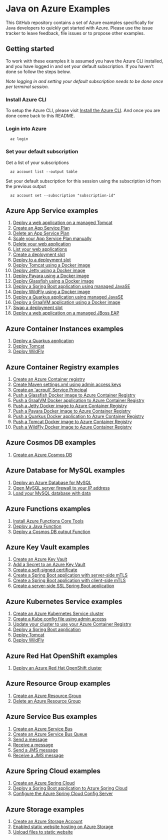 # Java on Azure Examples

This GitHub repository contains a set of Azure examples specifically for Java 
developers to quickly get started with Azure. Please use the issue tracker to
leave feedback, file issues or to propose other examples.

## Getting started

To work with these examples it is assumed you have the Azure CLI installed, and
you have logged in and set your default subscription. If you haven't done so
follow the steps below.

_Note logging in and setting your default subscription needs to be done once per
 terminal session._

### Install Azure CLI

To setup the Azure CLI, please visit [Install the Azure CLI](https://docs.microsoft.com/en-us/cli/azure/install-azure-cli). And once you are done come back to this README.

### Login into Azure

<!-- workflow.skip() -->
````shell
  az login
````

### Set your default subscription

Get a list of your subscriptions

<!-- workflow.skip() -->
````shell
  az account list --output table
````

Set your default subscription for this session using the subscription id from the previous output

<!-- workflow.skip() -->
````shell
  az account set --subscription "subscription-id"
````

<!-- workflow.run() 
exit 0
  -->

## Azure App Service examples

1. [Deploy a web application on a managed Tomcat](appservice/tomcat-helloworld/)
1. [Create an App Service Plan](appservice/create-plan/)
1. [Delete an App Service Plan](appservice/delete-plan/)
1. [Scale your App Service Plan manually](appservice/scale-manually/)
1. [Delete your web application](appservice/delete-webapp/)
1. [List your web applications](appservice/list-webapp/)
1. [Create a deployment slot](appservice/create-a-deployment-slot/)
1. [Deploy to a deployment slot](appservice/deploy-to-deployment-slot/)
1. [Deploy Tomcat using a Docker image](appservice/docker-tomcat/)
1. [Deploy Jetty using a Docker image](appservice/docker-jetty/)
1. [Deploy Payara using a Docker image](appservice/docker-payara/)
1. [Deploy Glassfish using a Docker image](appservice/docker-glassfish/)
1. [Deploy a Spring Boot application using managed JavaSE](appservice/javase-springboot/)
1. [Deploy WildFly using a Docker image](appservice/docker-wildfly/)
1. [Deploy a Quarkus application using managed JavaSE](appservice/javase-quarkus/)
1. [Deploy a GraalVM application using a Docker image](appservice/docker-graalvm/)
1. [Swap a deployment slot](appservice/swap-deployment-slot/)
1. [Deploy a web application on a managed JBoss EAP](appservice/jboss-eap-helloworld/)

## Azure Container Instances examples

1. [Deploy a Quarkus application](aci/quarkus/)
1. [Deploy Tomcat](aci/tomcat/)
1. [Deploy WildFly](aci/wildfly/)

## Azure Container Registry examples

1. [Create an Azure Container registry](acr/create/)
1. [Create Maven settings.xml using admin access keys](acr/create-settings-xml/)
1. [Create an 'acrpull' Service Principal](acr/create-acrpull-service-principal/)
1. [Push a Glassfish Docker image to Azure Container Registry](acr/glassfish/)
1. [Push a GraalVM Docker application to Azure Container Registry](acr/graalvm/)
1. [Push a Jetty Docker image to Azure Container Registry](acr/jetty/)
1. [Push a Payara Docker image to Azure Container Registry](acr/payara/)
1. [Push a Quarkus Docker application to Azure Container Registry](acr/quarkus/)
1. [Push a Tomcat Docker image to Azure Container Registry](acr/tomcat/)
1. [Push a WildFly Docker image to Azure Container Registry](acr/wildfly/)

## Azure Cosmos DB examples

1. [Create an Azure Cosmos DB](cosmosdb/create/)

## Azure Database for MySQL examples

1. [Deploy an Azure Database for MySQL](mysql/create/)
1. [Open MySQL server firewall to your IP address](mysql/open-firewall-to-your-ip/)
1. [Load your MySQL database with data](mysql/load-your-mysql-database-with-data/)

## Azure Functions examples

1. [Install Azure Functions Core Tools](functions/install-tools/)
1. [Deploy a Java Function](functions/java/)
1. [Deploy a Cosmos DB output Function](functions/cosmosdb-output/)

## Azure Key Vault examples

1. [Create an Azure Key Vault](keyvault/create/)
1. [Add a Secret to an Azure Key Vault](keyvault/add-secret/)
1. [Create a self-signed certificate](keyvault/create-self-signed-certificate/)
1. [Create a Spring Boot application with server-side mTLS](keyvault/spring-boot-mtls-server-side/)
1. [Create a Spring Boot application with client-side mTLS](keyvault/spring-boot-mtls-client-side/)
1. [Create a server-side SSL Spring Boot application](keyvault/spring-boot-ssl-server-side/)

## Azure Kubernetes Service examples

1. [Create an Azure Kubernetes Service cluster](aks/create/)
1. [Create a Kube config file using admin access](aks/create-kube-config/)
1. [Update your cluster to use your Azure Container Registry](aks/use-your-acr/)
1. [Deploy a Spring Boot application](aks/springboot/)
1. [Deploy Tomcat](aks/tomcat/)
1. [Deploy WildFly](aks/wildfly/)

## Azure Red Hat OpenShift examples

1. [Deploy an Azure Red Hat OpenShift cluster](aro/create/)

## Azure Resource Group examples

1. [Create an Azure Resource Group](group/create/)
1. [Delete an Azure Resource Group](group/delete/)

## Azure Service Bus examples

1. [Create an Azure Service Bus](servicebus/create/)
1. [Create an Azure Service Bus Queue](servicebus/create-queue/)
1. [Send a message](servicebus/send-message/)
1. [Receive a message](servicebus/receive-message/)
1. [Send a JMS message](servicebus/send-jms-message/)
1. [Receive a JMS message](servicebus/receive-jms-message/)

## Azure Spring Cloud examples

1. [Create an Azure Spring Cloud](spring-cloud/create/)
1. [Deploy a Spring Boot application to Azure Spring Cloud](spring-cloud/helloworld/)
1. [Configure the Azure Spring Cloud Config Server](spring-cloud/config-server/)

## Azure Storage examples

1. [Create an Azure Storage Account](storage/create/)
1. [Enabled static website hosting on Azure Storage](storage/enable-static-website-hosting/)
1. [Upload files to static website](storage/blob/upload-files-to-static-website/)
